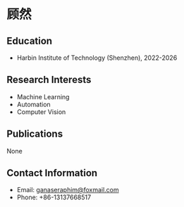 # 顾然

## Education

- Harbin Institute of Technology (Shenzhen), 2022-2026

## Research Interests

- Machine Learning
- Automation
- Computer Vision

## Publications

None

## Contact Information

- Email: ganaseraphim@foxmail.com
- Phone: +86-13137668517
